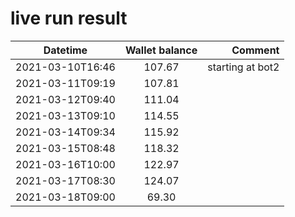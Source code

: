 # live run result

|    Datetime      | Wallet balance |      Comment     |
|------------------|:--------------:|-----------------:|
| 2021-03-10T16:46 |    107.67      | starting at bot2 |
| 2021-03-11T09:19 |    107.81      |                  |
| 2021-03-12T09:40 |    111.04      |                  |
| 2021-03-13T09:10 |    114.55      |                  |
| 2021-03-14T09:34 |    115.92      |                  |
| 2021-03-15T08:48 |    118.32      |                  |
| 2021-03-16T10:00 |    122.97      |                  |
| 2021-03-17T08:30 |    124.07      |                  |
| 2021-03-18T09:00 |    69.30      |                  |

